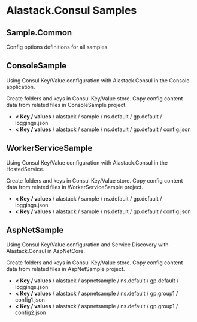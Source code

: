 # Alastack.Consul Samples

## Sample.Common

Config options definitions for all samples.

## ConsoleSample

Using Consul Key/Value configuration with Alastack.Consul in the Console application.

Create folders and keys in Consul Key/Value store. Copy config content data from related files in ConsoleSample project.

- **< Key / values** / alastack / sample / ns.default / gp.default / loggings.json
- **< Key / values** / alastack / sample / ns.default / gp.default / config.json

## WorkerServiceSample

Using Consul Key/Value configuration with Alastack.Consul in the HostedService.

Create folders and keys in Consul Key/Value store. Copy config content data from related files in WorkerServiceSample project.

- **< Key / values** / alastack / sample / ns.default / gp.default / loggings.json
- **< Key / values** / alastack / sample / ns.default / gp.default / config.json

## AspNetSample

Using Consul Key/Value configuration and Service Discovery with Alastack.Consul in AspNetCore.

Create folders and keys in Consul Key/Value store. Copy config content data from related files in AspNetSample project.

- **< Key / values** / alastack / aspnetsample / ns.default / gp.default / loggings.json
- **< Key / values** / alastack / aspnetsample / ns.default / gp.group1 / config1.json
- **< Key / values** / alastack / aspnetsample / ns.default / gp.group1 / config2.json